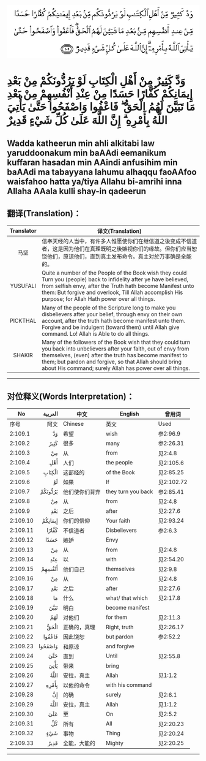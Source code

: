 ![002:109](images/002_109.gif)

#   وَدَّ كَثِيرٌ مِنْ أَهْلِ الْكِتَابِ لَوْ يَرُدُّونَكُمْ مِنْ بَعْدِ إِيمَانِكُمْ كُفَّارًا حَسَدًا مِنْ عِنْدِ أَنْفُسِهِمْ مِنْ بَعْدِ مَا تَبَيَّنَ لَهُمُ الْحَقُّ ۖ فَاعْفُوا وَاصْفَحُوا حَتَّىٰ يَأْتِيَ اللَّهُ بِأَمْرِهِ ۗ إِنَّ اللَّهَ عَلَىٰ كُلِّ شَيْءٍ قَدِيرٌ 

## Wadda katheerun min ahli alkitabi law yaruddoonakum min baAAdi eemanikum kuffaran hasadan min AAindi anfusihim min baAAdi ma tabayyana lahumu alhaqqu faoAAfoo waisfahoo hatta ya/tiya Allahu bi-amrihi inna Allaha AAala kulli shay-in qadeerun

## 翻译(Translation)：

| Translator | 译文(Translation)                                            |
|:----------:| ------------------------------------------------------------ |
| 马坚       | 信奉天经的人当中，有许多人惟愿使你们在继信道之後变成不信道者，这是因为他们在真理既明之後嫉视你们的缘故。但你们应当恕饶他们，原谅他们，直到真主发布命令。真主对於万事确是全能的。 |
| YUSUFALI   | Quite a number of the People of the Book wish they could Turn you (people) back to infidelity after ye have believed, from selfish envy, after the Truth hath become Manifest unto them: But forgive and overlook, Till Allah accomplish His purpose; for Allah Hath power over all things. |
| PICKTHAL   | Many of the people of the Scripture long to make you disbelievers after your belief, through envy on their own account, after the truth hath become manifest unto them. Forgive and be indulgent (toward them) until Allah give command. Lo! Allah is Able to do all things. |
| SHAKIR     | Many of the followers of the Book wish that they could turn you back into unbelievers after your faith, out of envy from themselves, (even) after the truth has become manifest to them; but pardon and forgive, so that Allah should bring about His command; surely Allah has power over all things. |

---

## 对位释义(Words Interpretation)：

| No       | العربية | 中文           | English            | 曾用词     |
| -------- | ------: | -------------- | ------------------ | ---------- |
| 序号     |    阿文 | Chinese        | 英文               | Used       |
| 2:109.1  |      وَدَّ | 希望           | wish               | 参2:96.9   |
| 2:109.2  |    كَثِيرٌ | 很多           | many               | 参2:26.31  |
| 2:109.3  |      مِنْ | 从             | from               | 见2:4.8    |
| 2:109.4  |     أَهْلِ | 人们           | the people         | 见2:105.6  |
| 2:109.5  |  الْكِتَابِ | 这部经的       | of the Book        | 见2:85.25  |
| 2:109.6  |      لَوْ | 如果           | If                 | 见2:102.72 |
| 2:109.7  | يَرُدُّونَكُمْ | 他们使你们背弃 | they turn you back | 参2:85.41  |
| 2:109.8  |      مِنْ | 从             | from               | 见2:4.8    |
| 2:109.9  |     بَعْدِ | 之后           | after              | 见2:27.6   |
| 2:109.10 | إِيمَانِكُمْ | 你们的信仰     | Your faith         | 见2:93.24  |
| 2:109.11 |   كُفَّارًا | 不信道者       | Disbelievers       | 参2:6.3    |
| 2:109.12 |    حَسَدًا | 嫉妒           | Envy               |            |
| 2:109.13 |      مِنْ | 从             | from               | 见2:4.8    |
| 2:109.14 |     عِنْدِ | 以             | with               | 见2:54.20  |
| 2:109.15 |  أَنْفُسِهِمْ | 他们自己       | themselves         | 见2:9.8    |
| 2:109.16 |      مِنْ | 从             | from               | 见2:4.8    |
| 2:109.17 |     بَعْدِ | 之后           | after              | 见2:27.6   |
| 2:109.18 |      مَا | 什么           | what/ that which   | 见2:17.8   |
| 2:109.19 |    تَبَيَّنَ | 明白           | become manifest    |            |
| 2:109.20 |     لَهُمُ | 对他们         | for them           | 见2:11.3   |
| 2:109.21 |    الْحَقُّ | 正确的，真理   | Right, truth       | 见2:26.17  |
| 2:109.22 |  فَاعْفُوا | 因此饶恕       | but pardon         | 参2:52.2   |
| 2:109.23 | وَاصْفَحُوا | 和原谅         | and forgive        |            |
| 2:109.24 |     حَتَّىٰ | 直到           | Until              | 见2:55.8   |
| 2:109.25 |    يَأْتِيَ | 带来           | bring              |            |
| 2:109.26 |    اللَّهُ | 安拉，真主     | Allah              | 见1:1.2    |
| 2:109.27 |   بِأَمْرِهِ | 以他的命令     | with his command   |            |
| 2:109.28 |      إِنَّ | 的确           | surely             | 见2:6.1    |
| 2:109.29 |    اللَّهَ | 安拉，真主     | Allah              | 见1:1.2    |
| 2:109.30 |     عَلَىٰ | 至             | On                 | 见2:5.2    |
| 2:109.31 |      كُلِّ | 所有           | All                | 见2:20.23  |
| 2:109.32 |     شَيْءٍ | 事物           | Thing              | 见2:20.24  |
| 2:109.33 |    قَدِيرٌ | 全能，大能的   | Mighty             | 见2:20.25  |

---
